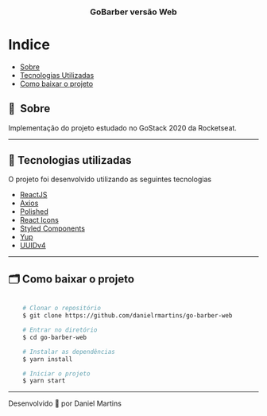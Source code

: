 <h3 align="center">
  GoBarber versão Web
</h3>

# Indice

- [Sobre](#-sobre)
- [Tecnologias Utilizadas](#-tecnologias-utilizadas)
- [Como baixar o projeto](#-como-baixar-o-projeto)

## 🔖&nbsp; Sobre

Implementação do projeto estudado no GoStack 2020 da Rocketseat.

---

## 🚀 Tecnologias utilizadas

O projeto foi desenvolvido utilizando as seguintes tecnologias

- [ReactJS](https://reactjs.org)
- [Axios](https://github.com/axios/axios)
- [Polished](https://polished.js.org/)
- [React Icons](https://react-icons.github.io/react-icons/)
- [Styled Components](https://styled-components.com/)
- [Yup](https://www.npmjs.com/package/yup)
- [UUIDv4](https://www.npmjs.com/package/uuidv4)

---

## 🗂 Como baixar o projeto

```bash

    # Clonar o repositório
    $ git clone https://github.com/danielrmartins/go-barber-web

    # Entrar no diretório
    $ cd go-barber-web

    # Instalar as dependências
    $ yarn install

    # Iniciar o projeto
    $ yarn start
```

---

Desenvolvido 💜 por Daniel Martins

